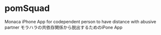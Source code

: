 # pomSquad
Monaca iPhone App for codependent person to have distance with abusive partner
モラハラの共依存関係から脱出するためのiPone App
